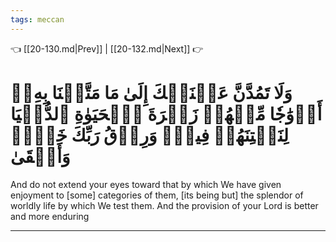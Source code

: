 ```yaml
---
tags: meccan
---
```


👈 [[20-130.md|Prev]] | [[20-132.md|Next]] 👉

# وَلَا تَمُدَّنَّ عَيۡنَيۡكَ إِلَىٰ مَا مَتَّعۡنَا بِهِۦٓ أَزۡوَٰجٗا مِّنۡهُمۡ زَهۡرَةَ ٱلۡحَيَوٰةِ ٱلدُّنۡيَا لِنَفۡتِنَهُمۡ فِيهِۚ وَرِزۡقُ رَبِّكَ خَيۡرٞ وَأَبۡقَىٰ

And do not extend your eyes toward that by which We have given enjoyment to [some] categories of them, [its being but] the splendor of worldly life by which We test them. And the provision of your Lord is better and more enduring

---

